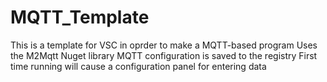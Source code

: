# MQTT_Template
This is a template for VSC in oprder to make a MQTT-based program
Uses the M2Mqtt Nuget library
MQTT configuration is saved to the registry
First time running will cause a configuration panel for entering data
